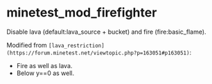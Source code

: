 # minetest_mod_firefighter

Disable lava (default:lava_source + bucket) and fire (fire:basic_flame).

Modified from `[lava_restriction](https://forum.minetest.net/viewtopic.php?p=163051#p163051)`:

* Fire as well as lava.
* Below y==0 as well.
